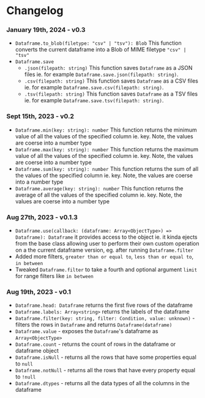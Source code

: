 # Changelog

### **January 19th, 2024 - v0.3**

- `Dataframe.to_blob(filetype: "csv" | "tsv"): Blob` This function converts the current dataframe into a Blob of MIME filetype `"csv" | "tsv"`
- `Dataframe.save`
  - `.json(filepath: string)`
    This function saves `Dataframe` as a JSON files ie. for example `Dataframe.save.json(filepath: string)`.
  - `.csv(filepath: string)`
    This function saves `Dataframe` as a CSV files ie. for example `Dataframe.save.csv(filepath: string)`.
  - `.tsv(filepath: string)`
    This function saves `Dataframe` as a TSV files ie. for example `Dataframe.save.tsv(filepath: string)`.

### **Sept 15th, 2023 - v0.2**

- `Dataframe.min(key: string): number` This function returns the minimum value of all the values of the specified column ie. key. Note, the values are coerse into a number type
- `Dataframe.max(key: string): number` This function returns the maximum value of all the values of the specified column ie. key. Note, the values are coerse into a number type
- `Dataframe.sum(key: string): number` This function returns the sum of all the values of the specified column ie. key. Note, the values are coerse into a number type
- `Dataframe.average(key: string): number` This function returns the average of all the values of the specified column ie. key. Note, the values are coerse into a number type

### **Aug 27th, 2023 - v0.1.3**

- `Dataframe.use(callback: (dataframe: Array<ObjectType>) => Dataframe): Dataframe` it provides access to the object ie. it kinda ejects from the base class allowing user to perform their own custom operation on a the current dataframe version, eg. after running `Dataframe.filter`
- Added more filters, `greater than or equal to`, `less than or equal to`, `in between`
- Tweaked `Dataframe.filter` to take a fourth and optional argument `limit` for range filters like `in between`

### **Aug 19th, 2023 - v0.1**

- `Dataframe.head: Dataframe` returns the first five rows of the dataframe
- `Dataframe.labels: Array<string>` returns the labels of the dataframe
- `Dataframe.filter(key: string, filter: Condition, value: unknown)` - filters the rows in `Dataframe` and returns `Dataframe(dataframe)`
- `Dataframe.value` - exposes the `Dataframe`'s dataframe as `Array<ObjectType>`
- `Dataframe.count` - returns the count of rows in the dataframe or dataframe object
- `Dataframe.isNull` - returns all the rows that have some properties equal to `null`
- `Dataframe.notNull` - returns all the rows that have every property equal to `!null`
- `Dataframe.dtypes` - returns all the data types of all the columns in the dataframe
